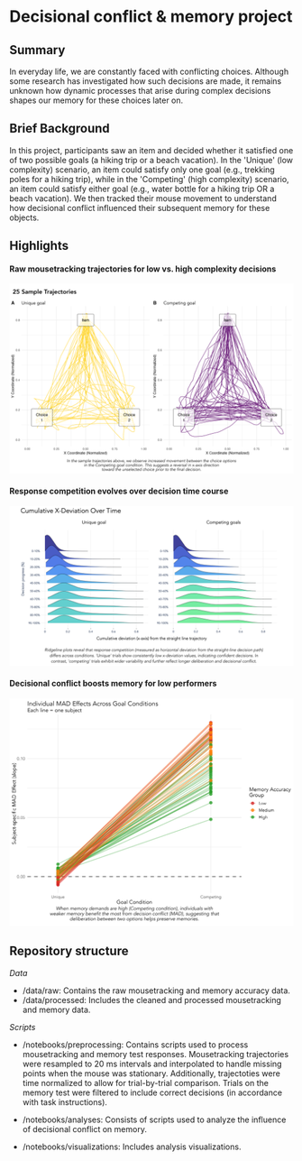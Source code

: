 # Decisional conflict & memory project
## Summary
In everyday life, we are constantly faced with conflicting choices. Although some research has investigated how such decisions are made, it remains unknown how dynamic processes that arise during complex decisions shapes our memory for these choices later on.

## Brief Background
In this project, participants saw an item and decided whether it satisfied one of two possible goals (a hiking trip or a beach vacation). In the 'Unique' (low complexity) scenario, an item could satisfy only one goal (e.g., trekking poles for a hiking trip), while in the 'Competing' (high complexity) scenario, an item could satisfy either goal (e.g., water bottle for a hiking trip OR a beach vacation). We then tracked their mouse movement to understand how decisional conflict influenced their subsequent memory for these objects. 

## Highlights 
#### Raw mousetracking trajectories for low vs. high complexity decisions 
![Raw mousetracking trajectories across decision types](visualizations/01_sample_trajectories.png)

#### Response competition evolves over decision time course
![Response competition over time](visualizations/06_cumulative_dev_combined.png)

#### Decisional conflict boosts memory for low performers 
![Individual differences in decisional conflict](visualizations/03_mad_indiv_differences.png)

## Repository structure
*Data*    
+ /data/raw: Contains the raw mousetracking and memory accuracy data.    
+ /data/processed: Includes the cleaned and processed mousetracking and memory data. 

*Scripts*   
+ /notebooks/preprocessing: Contains scripts used to process mousetracking and memory test responses. Mousetracking trajectories were resampled to 20 ms intervals and interpolated to handle missing points when the mouse was stationary. Additionally, trajectoties were time normalized to allow for trial-by-trial comparison. Trials on the memory test were filtered to include correct decisions (in accordance with task instructions). 

+ /notebooks/analyses: Consists of scripts used to analyze the influence of decisional conflict on memory. 

+ /notebooks/visualizations: Includes analysis visualizations.

